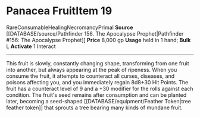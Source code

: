 ﻿---
actions: '[one-action]'
bulk: L
id: '665'
item_category: Consumables
item_subcategory: Other Consumables
level: '19'
name: Panacea Fruit
price: 8,000 gp
rarity: Rare
school: Necromancy
source: '[[DATABASE/source/Pathfinder 156. The Apocalypse Prophet|Pathfinder #156:
  The Apocalypse Prophet]]'
subcategory: consumable/otherconsumable
trait:
- '[[DATABASE/trait/Consumable|Consumable]]'
- '[[DATABASE/trait/Healing|Healing]]'
- '[[DATABASE/trait/Necromancy|Necromancy]]'
- '[[DATABASE/trait/Primal|Primal]]'
- '[[DATABASE/trait/Rare|Rare]]'
type: Item
usage: held in 1 hand

---
# Panacea Fruit<span class="item-type">Item 19</span>

<span class="trait-rare item-trait">Rare</span><span class="item-trait">Consumable</span><span class="item-trait">Healing</span><span class="item-trait">Necromancy</span><span class="item-trait">Primal</span>
**Source** [[DATABASE/source/Pathfinder 156. The Apocalypse Prophet|Pathfinder #156: The Apocalypse Prophet]]
**Price** 8,000 gp
**Usage** held in 1 hand; **Bulk** L
**Activate** <span class="action-icon">1</span> Interact

---
This fruit is slowly, constantly changing shape, transforming from one fruit into another, but always appearing at the peak of ripeness. When you consume the fruit, it attempts to counteract all curses, diseases, and poisons affecting you, and you immediately regain 8d8+30 Hit Points. The fruit has a counteract level of 9 and a +30 modifier for the rolls against each condition. The fruit's seed remains after consumption and can be planted later, becoming a seed-shaped [[DATABASE/equipment/Feather Token|tree feather token]] that sprouts a tree bearing many kinds of mundane fruit.